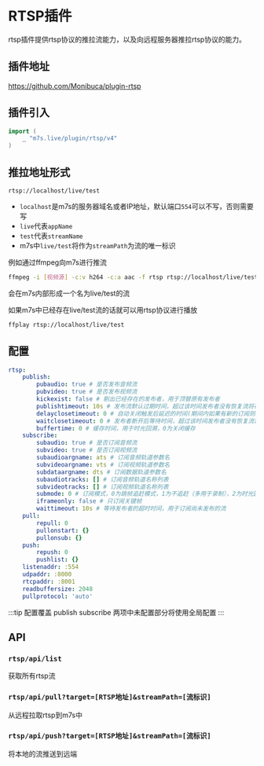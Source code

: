 # RTSP插件
rtsp插件提供rtsp协议的推拉流能力，以及向远程服务器推拉rtsp协议的能力。
## 插件地址

https://github.com/Monibuca/plugin-rtsp

## 插件引入
```go
import (
    _ "m7s.live/plugin/rtsp/v4"
)
```

## 推拉地址形式
```
rtsp://localhost/live/test
```
- `localhost`是m7s的服务器域名或者IP地址，默认端口`554`可以不写，否则需要写
- `live`代表`appName`
- `test`代表`streamName`
- m7s中`live/test`将作为`streamPath`为流的唯一标识


例如通过ffmpeg向m7s进行推流

```bash
ffmpeg -i [视频源] -c:v h264 -c:a aac -f rtsp rtsp://localhost/live/test
```

会在m7s内部形成一个名为live/test的流


如果m7s中已经存在live/test流的话就可以用rtsp协议进行播放
```bash
ffplay rtsp://localhost/live/test
```


## 配置

```yaml
rtsp:
    publish:
        pubaudio: true # 是否发布音频流
        pubvideo: true # 是否发布视频流
        kickexist: false # 剔出已经存在的发布者，用于顶替原有发布者
        publishtimeout: 10s # 发布流默认过期时间，超过该时间发布者没有恢复流将被删除
        delayclosetimeout: 0 # 自动关闭触发后延迟的时间(期间内如果有新的订阅则取消触发关闭)，0为关闭该功能，保持连接。
        waitclosetimeout: 0 # 发布者断开后等待时间，超过该时间发布者没有恢复流将被删除，0为关闭该功能，由订阅者决定是否删除
        buffertime: 0 # 缓存时间，用于时光回溯，0为关闭缓存
    subscribe:
        subaudio: true # 是否订阅音频流
        subvideo: true # 是否订阅视频流
        subaudioargname: ats # 订阅音频轨道参数名
        subvideoargname: vts # 订阅视频轨道参数名
        subdataargname: dts # 订阅数据轨道参数名
        subaudiotracks: [] # 订阅音频轨道名称列表
        subvideotracks: [] # 订阅视频轨道名称列表
        submode: 0 # 订阅模式，0为跳帧追赶模式，1为不追赶（多用于录制），2为时光回溯模式
        iframeonly: false # 只订阅关键帧
        waittimeout: 10s # 等待发布者的超时时间，用于订阅尚未发布的流
    pull:
        repull: 0
        pullonstart: {}
        pullonsub: {}
    push:
        repush: 0
        pushlist: {}
    listenaddr: :554
    udpaddr: :8000
    rtcpaddr: :8001
    readbuffersize: 2048
    pullprotocol: 'auto'
```
:::tip 配置覆盖
publish
subscribe
两项中未配置部分将使用全局配置
:::
## API

### `rtsp/api/list`
获取所有rtsp流

### `rtsp/api/pull?target=[RTSP地址]&streamPath=[流标识]`
从远程拉取rtsp到m7s中

### `rtsp/api/push?target=[RTSP地址]&streamPath=[流标识]`
将本地的流推送到远端